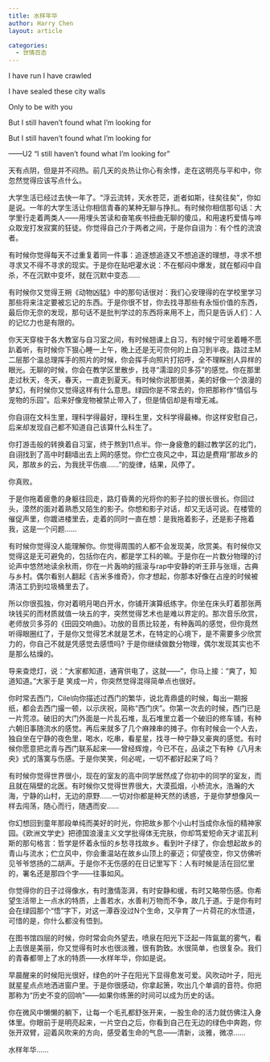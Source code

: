 ```yaml
---
title: 水样年华
author: Harry Chen
layout: article

categories:
  - 世情百态
---
```


I have run I have crawled

I have sealed these city walls

Only to be with you

But I still haven’t found what I’m looking for

But I still haven’t found what I’m looking for

——U2 “I still haven’t found what I’m looking for”

  天有点阴，但是并不闷热。前几天的炎热让你心有余悸，走在这明亮与平和中，你忽然觉得应该写点什么。

  大学生活已经过去快一年了。“浮云流转，天水苍茫，逝者如斯，往矣往矣”，你如是说。一年的大学生活让你相信青春的某种无聊与挣扎。有时候你相信那句话：大学里行走着两类人——用埋头苦读和奋笔疾书扭曲无聊的傻瓜，和用速朽爱情与哗众取宠打发寂寞的狂徒。你觉得自己介于两者之间，于是你自诩为：有个性的流浪者。

  有时候你觉得每天不过重复着同一件事：追逐想追逐又不想追逐的理想，寻求不想寻求又不得不寻求的现实。于是你在贴吧灌水说：不在郁闷中爆发，就在郁闷中自杀，不在沉默中变坏，就在沉默中变态……

  有时候你又觉得王朔《动物凶猛》中的那句话很对：我们心安理得的在学校里学习那些将来注定要被忘记的东西。于是你很不甘，你去找寻那些有永恒价值的东西，最后你无奈的发现，那句话不是批判学过的东西将来用不上，而只是告诉人们：人的记忆力也是有限的。

  你天天穿梭于各大教室与自习室之间，有时候翘课上自习，有时候宁可坐着睡不愿趴着听，有时候你下狠心睡一上午，晚上还是无可奈何的上自习到半夜。路过主M二层那个温总理挥手的照片的时候，你会挥手向照片打招呼，全不理睬别人异样的眼光。无聊的时候，你会在教学区里散步，找寻“濡湿的贝多芬”的感觉。你在那里走过秋天，冬天，春天，一直走到夏天。有时候你说那很美，美的好像一个浪漫的梦幻，有时候你又觉得这样有什么意思。绿园你是不常去的，你把那称作“情侣与宠物的乐园”。后来好像宠物被禁止带入了，但是情侣却是有增无减。

  你自诩在文科生里，理科学得最好，理科生里，文科学得最棒。你这样安慰自己，后来却发现自己都不知道自己该算什么科生了。

  你打游击般的转换着自习室，终于熬到11点半。你一身疲惫的翻过教学区的北门，自诩找到了高中时翻墙出去上网的感觉。你伫立夜风之中，耳边是费翔“那故乡的风，那故乡的云，为我抚平伤痕……”的旋律，结果，风停了。

  你真败。

  于是你拖着疲惫的身躯往回走，路灯昏黄的光将你的影子拉的很长很长。你回过头，漠然的面对着熟悉又陌生的影子。你想和影子对话，却又无话可说。在楼管的催促声里，你踱进楼里去，走着的同时一直在想：是我拖着影子，还是影子拖着我，这是一个问题……

  有时候你觉得没人能理解你。你觉得周围的人都不会发现美，欣赏美。有时候你又觉得这是无可避免的，包括你在内，都是学工科的嘛。于是你在一片数分物理的讨论声中悠然地读余秋雨，你在一片轰响的摇滚与rap中安静的听王菲与张瑶，古典与乡村。偶尔看别人翻起《吉米多维奇》，你才想起，你那本好像在占座的时候被清洁工扔到垃圾桶里去了。

  所以你很孤独，你对着明月喝白开水，你铺开演算纸练字。你坐在床头盯着那张两块钱买的而材质就值一块五的字，突然觉得艺术也是难以界定的。那次音乐欣赏，老师放贝多芬的《田园交响曲》。功放的音质比较差，有种轰鸣的感觉，但你竟然听得眼圈红了，于是你又觉得艺术就是艺术，在特定的心境下，是不需要多少欣赏力的，你自己不就是凭感觉去感悟吗? 于是你继续做数分物理，偶尔发现其实也不是那么枯燥的。

  导来查熄灯，说：“大家都知道，通宵供电了，这就——”，你马上接：“爽了，知道知道。”大家于是 笑成一片，你突然觉得混得简单点也很好。

  你时常去西门，Cilel向你描述过西门的繁华，说北青鼎盛的时候，每出一期报纸，都会去西门撮一顿，以示庆祝，简称“西门庆”。你第一次去的时候，西门已是一片荒凉。破旧的大门外面是一片乱石堆，乱石堆里立着一个破旧的修车铺，有种六朝旧事随流水的感觉。再后来就多了几个麻辣串的摊子。你有时候会一个人去，独自坐在宁静的夜色里，喝水，吃串，看星星，找寻一种宁静又豪爽的感觉。有时候你愿意把北青与西门联系起来——曾经辉煌，今已不在，品读之下有种《八月未央》式的落寞与伤感。于是你笑笑，何必呢，一切不都好起来了吗？

  有时候你觉得世界很小，现在的室友的高中同学居然成了你初中的同学的室友，而且就在隔壁的北医。有时候你又觉得世界很大，大漠孤烟，小桥流水，浩瀚的大海，宁静的山村，无边的原野……一切对你都是种天然的诱惑，于是你梦想像风一样去闯荡，随心而行，随遇而安……

  你幻想回到童年那段单纯而美好的时光，你把故乡那个小山村当成你永恒的精神家园。《欧洲文学史》把德国浪漫主义文学批得体无完肤，你却笃爱短命天才诺瓦利斯的那句格言：哲学是怀着永恒的乡愁寻找故乡。看到叶子绿了，你会想起故乡的青山与流水；伫立风中，你会重温站在故乡山顶上的豪迈；仰望夜空，你又仿佛听见爷爷悠扬的二胡声。于是你不无伤感的在日记里写下：人有时候是活在回忆里的，署名还是那四个字——往事如风。

  你觉得你的日子过得像水，有时激情澎湃，有时安静和缓，有时又略带伤感。你希望生活带上一点水的特质，上善若水，水善利万物而不争，故几于道。于是你有时会在绿园那个“悟”字下，对这一潭吞没过N个生命，又孕育了一片荷花的水悟道，可惜的是，你什么都没有悟到。

  在图书馆四层的时候，你时常会向外望去，喷泉在阳光下泛起一阵氤氲的雾气，看上去很是美丽，你又觉得有时水也很淡雅，很有韵致。水很简单，也很复杂。我们的青春都带上了水的特质——水样年华，你如是说。

  早晨醒来的时候阳光很好，绿色的叶子在阳光下显得愈发可爱。风吹动叶子，阳光就星星点点地洒进窗户里。于是你很感动，你拿起箫，吹出几个单调的音符。你把那称为“历史不变的回响”——如果你练箫的时间可以成为历史的话。

  你在微风中懒懒的躺下，让每一个毛孔都舒张开来，一股生命的活力就仿佛注入身体里。你眼前于是明亮起来，一片空白之后，你看到自己在无边的绿色中奔跑，你张开双臂，迎着风吹来的方向，感受着生命的气息——清新，淡雅，微凉……

  水样年华……
